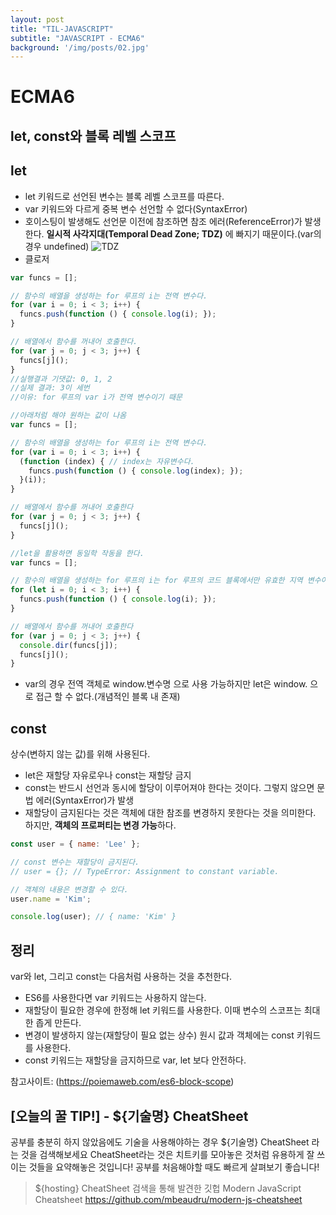 ```yaml
---
layout: post
title: "TIL-JAVASCRIPT"
subtitle: "JAVASCRIPT - ECMA6"
background: '/img/posts/02.jpg'
---
```


# ECMA6

## let, const와 블록 레벨 스코프
## let
- let 키워드로 선언된 변수는 블록 레벨 스코프를 따른다.
- var 키워드와 다르게 중복 변수 선언할 수 없다(SyntaxError)
- 호이스팅이 발생해도 선언문 이전에 참조하면 참조 에러(ReferenceError)가 발생한다. **일시적 사각지대(Temporal Dead Zone; TDZ)** 에 빠지기 때문이다.(var의 경우 undefined)
![TDZ](https://poiemaweb.com/img/let-lifecycle.png)
- 클로저

```JAVASCRIPT
var funcs = [];

// 함수의 배열을 생성하는 for 루프의 i는 전역 변수다.
for (var i = 0; i < 3; i++) {
  funcs.push(function () { console.log(i); });
}

// 배열에서 함수를 꺼내어 호출한다.
for (var j = 0; j < 3; j++) {
  funcs[j]();
}
//실행결과 기댓값: 0, 1, 2
//실제 결과: 3이 세번
//이유: for 루프의 var i가 전역 변수이기 때문
```
```JAVASCRIPT
//아래처럼 해야 원하는 값이 나옴
var funcs = [];

// 함수의 배열을 생성하는 for 루프의 i는 전역 변수다.
for (var i = 0; i < 3; i++) {
  (function (index) { // index는 자유변수다.
    funcs.push(function () { console.log(index); });
  }(i));
}

// 배열에서 함수를 꺼내어 호출한다
for (var j = 0; j < 3; j++) {
  funcs[j]();
}
```
```JAVASCRIPT
//let을 활용하면 동일학 작동을 한다.
var funcs = [];

// 함수의 배열을 생성하는 for 루프의 i는 for 루프의 코드 블록에서만 유효한 지역 변수이면서 자유 변수이다.
for (let i = 0; i < 3; i++) {
  funcs.push(function () { console.log(i); });
}

// 배열에서 함수를 꺼내어 호출한다
for (var j = 0; j < 3; j++) {
  console.dir(funcs[j]);
  funcs[j]();
}
```
- var의 경우 전역 객체로 window.변수명 으로 사용 가능하지만 let은 window. 으로 접근 할 수 없다.(개념적인 블록 내 존재)

## const
상수(변하지 않는 값)를 위해 사용된다.
- let은 재할당 자유로우나 const는 재할당 금지
- const는 반드시 선언과 동시에 할당이 이루어져야 한다는 것이다. 그렇지 않으면 문법 에러(SyntaxError)가 발생
- 재할당이 금지된다는 것은 객체에 대한 참조를 변경하지 못한다는 것을 의미한다. 하지만, **객체의 프로퍼티는 변경 가능**하다.
```JAVASCRIPT
const user = { name: 'Lee' };

// const 변수는 재할당이 금지된다.
// user = {}; // TypeError: Assignment to constant variable.

// 객체의 내용은 변경할 수 있다.
user.name = 'Kim';

console.log(user); // { name: 'Kim' }
```

## 정리

var와 let, 그리고 const는 다음처럼 사용하는 것을 추천한다.

- ES6를 사용한다면 var 키워드는 사용하지 않는다.
- 재할당이 필요한 경우에 한정해 let 키워드를 사용한다. 이때 변수의 스코프는 최대한 좁게 만든다.
- 변경이 발생하지 않는(재할당이 필요 없는 상수) 원시 값과 객체에는 const 키워드를 사용한다.
- const 키워드는 재할당을 금지하므로 var, let 보다 안전하다.

참고사이트: (https://poiemaweb.com/es6-block-scope)


## [오늘의 꿀 TIP!] - ${기술명} CheatSheet
공부를 충분히 하지 않았음에도 기술을 사용해야하는 경우
${기술명} CheatSheet 라는 것을 검색해보세요
CheatSheet라는 것은 치트키를 모아놓은 것처럼
유용하게 잘 쓰이는 것들을 요약해놓은 것입니다!
공부를 처음해야할 때도 빠르게 살펴보기 좋습니다!
> ${hosting} CheatSheet 검색을 통해 발견한 깃헙
Modern JavaScript Cheatsheet
https://github.com/mbeaudru/modern-js-cheatsheet